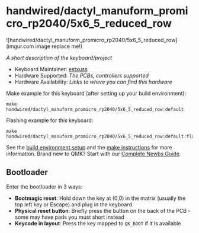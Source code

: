 # handwired/dactyl_manuform_promicro_rp2040/5x6_5_reduced_row

![handwired/dactyl_manuform_promicro_rp2040/5x6_5_reduced_row](imgur.com image replace me!)

*A short description of the keyboard/project*

* Keyboard Maintainer: [estxuss](https://github.com/estauss1)
* Hardware Supported: *The PCBs, controllers supported*
* Hardware Availability: *Links to where you can find this hardware*

Make example for this keyboard (after setting up your build environment):

    make handwired/dactyl_manuform_promicro_rp2040/5x6_5_reduced_row:default

Flashing example for this keyboard:

    make handwired/dactyl_manuform_promicro_rp2040/5x6_5_reduced_row:default:flash

See the [build environment setup](https://docs.qmk.fm/#/getting_started_build_tools) and the [make instructions](https://docs.qmk.fm/#/getting_started_make_guide) for more information. Brand new to QMK? Start with our [Complete Newbs Guide](https://docs.qmk.fm/#/newbs).

## Bootloader

Enter the bootloader in 3 ways:

* **Bootmagic reset**: Hold down the key at (0,0) in the matrix (usually the top left key or Escape) and plug in the keyboard
* **Physical reset button**: Briefly press the button on the back of the PCB - some may have pads you must short instead
* **Keycode in layout**: Press the key mapped to `QK_BOOT` if it is available
